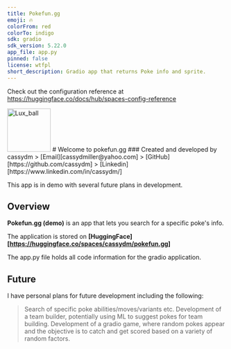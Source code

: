 ```yaml
---
title: Pokefun.gg
emoji: 🔥
colorFrom: red
colorTo: indigo
sdk: gradio
sdk_version: 5.22.0
app_file: app.py
pinned: false
license: wtfpl
short_description: Gradio app that returns Poke info and sprite.
---
```


Check out the configuration reference at https://huggingface.co/docs/hub/spaces-config-reference

<img src = "https://static.wikia.nocookie.net/pokemon/images/8/85/Luxury_Ball_Ruby_and_Sapphire.png/revision/latest/scale-to-width/360?cb=20241008142605" alt = "Lux_ball" width = 100>
# Welcome to pokefun.gg
### Created and developed by cassydm
> [Email][cassydmiller@yahoo.com]
> [GitHub][https://github.com/cassydm]
> [Linkedin][https://www.linkedin.com/in/cassydm/]


This app is in demo with several future plans in development. 

## Overview

**Pokefun.gg (demo)** is an app that lets you search for a specific poke's info. 

The application is stored on **[HuggingFace][https://huggingface.co/spaces/cassydm/pokefun.gg]**

The app.py file holds all code information for the gradio application.

## Future

I have personal plans for future development including the following:

> Search of specific poke abilities/moves/variants etc.
> Development of a team builder, potentially using ML to suggest pokes for team building.
> Development of a gradio game, where random pokes appear and the objective is to catch and get scored based on a variety of random factors. 